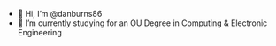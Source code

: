 - 👋 Hi, I’m @danburns86
- 🌱 I’m currently studying for an OU Degree in Computing & Electronic Engineering

<!---
danburns86/danburns86 is a ✨ special ✨ repository because its `README.md` (this file) appears on your GitHub profile.
You can click the Preview link to take a look at your changes.
--->
